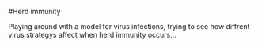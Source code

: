 #Herd immunity

Playing around with a model for virus infections, trying to see how diffrent virus strategys affect when herd immunity occurs...